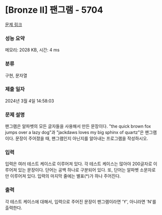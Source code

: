 # [Bronze II] 팬그램 - 5704 

[문제 링크](https://www.acmicpc.net/problem/5704) 

### 성능 요약

메모리: 2028 KB, 시간: 4 ms

### 분류

구현, 문자열

### 제출 일자

2024년 3월 4일 14:58:03

### 문제 설명

<p>팬그램은 알파벳의 모든 글자들을 사용해서 만든 문장이다. "the quick brown fox jumps over a lazy dog"과 "jackdaws loves my big sphinx of quartz"은 팬그램이다. 문장이 주어졌을 때, 팬그램인지 아닌지를 알아내는 프로그램을 작성하시오.</p>

### 입력 

 <p>입력은 여러 테스트 케이스로 이루어져 있다. 각 테스트 케이스는 많아야 200글자로 이루어져 있는 문장이다. 단어는 공백 하나로 구분되어 있다. 또, 단어는 알파벳 소문자로만 이루어져 있다. 입력의 마지막 줄에는 별표(*)가 하나 주어진다.</p>

### 출력 

 <p>각 테스트 케이스에 대해서, 입력으로 주어진 문장이 팬그램이라면 'Y', 아니라면 'N'를 출력한다.</p>

